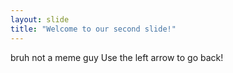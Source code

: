 ```yaml
---
layout: slide
title: "Welcome to our second slide!"
---
```

bruh not a meme guy
Use the left arrow to go back!
